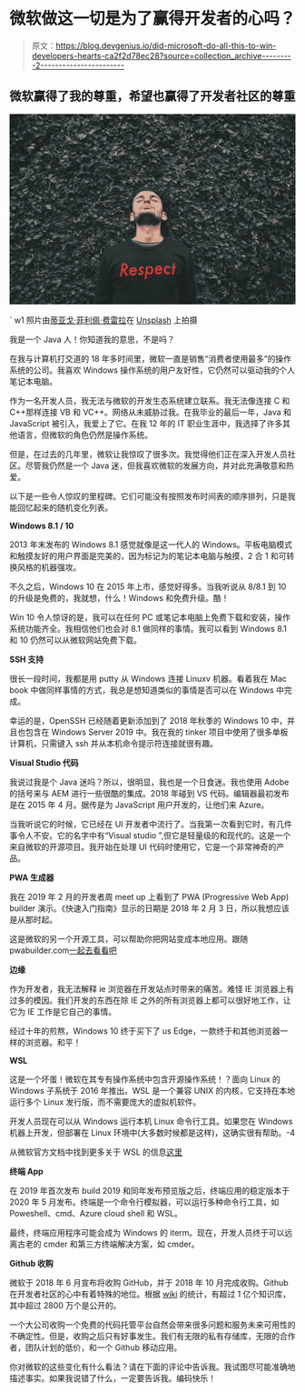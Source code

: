 # 微软做这一切是为了赢得开发者的心吗？

> 原文：<https://blog.devgenius.io/did-microsoft-do-all-this-to-win-developers-hearts-ca2f2d78ec28?source=collection_archive---------2----------------------->

## 微软赢得了我的尊重，希望也赢得了开发者社区的尊重

![](img/b77bbb584a3c4f37e0e68e6b79b4c18e.png)

` w1 照片由[蒂亚戈·菲利佩·费雷拉](https://unsplash.com/@felippetiago?utm_source=medium&utm_medium=referral)在 [Unsplash](https://unsplash.com?utm_source=medium&utm_medium=referral) 上拍摄

我是一个 Java 人！你知道我的意思，不是吗？

在我与计算机打交道的 18 年多时间里，微软一直是销售“消费者使用最多”的操作系统的公司。我喜欢 Windows 操作系统的用户友好性，它仍然可以驱动我的个人笔记本电脑。

作为一名开发人员，我无法与微软的开发生态系统建立联系。我无法像连接 C 和 C++那样连接 VB 和 VC++。网络从未威胁过我。在我毕业的最后一年，Java 和 JavaScript 被引入，我爱上了它。在我 12 年的 IT 职业生涯中，我选择了许多其他语言，但微软的角色仍然是操作系统。

但是，在过去的几年里，微软让我惊叹了很多次。我觉得他们正在深入开发人员社区。尽管我仍然是一个 Java 迷，但我喜欢微软的发展方向，并对此充满敬意和热爱。

以下是一些令人惊叹的里程碑。它们可能没有按照发布时间表的顺序排列，只是我能回忆起来的随机变化列表。

**Windows 8.1 / 10**

2013 年末发布的 Windows 8.1 感觉就像是这一代人的 Windows。平板电脑模式和触摸友好的用户界面是完美的，因为标记为的笔记本电脑与触摸，2 合 1 和可转换风格的机器强攻。

不久之后，Windows 10 在 2015 年上市，感觉好得多。当我听说从 8/8.1 到 10 的升级是免费的，我就想，什么！Windows 和免费升级。酷！

Win 10 令人惊讶的是，我可以在任何 PC 或笔记本电脑上免费下载和安装，操作系统功能齐全。我相信他们也会对 8.1 做同样的事情。我可以看到 Windows 8.1 和 10 仍然可以从微软网站免费下载。

**SSH 支持**

很长一段时间，我都是用 putty 从 Windows 连接 Linuxv 机器。看着我在 Mac book 中做同样事情的方式，我总是想知道类似的事情是否可以在 Windows 中完成。

幸运的是，OpenSSH 已经随着更新添加到了 2018 年秋季的 Windows 10 中，并且也包含在 Windows Server 2019 中。我在我的 tinker 项目中使用了很多单板计算机，只需键入 ssh 并从本机命令提示符连接就很有趣。

**Visual Studio 代码**

我说过我是个 Java 迷吗？所以，很明显，我也是一个日食迷。我也使用 Adobe 的括号来与 AEM 进行一些很酷的集成。2018 年碰到 VS 代码。编辑器最初发布是在 2015 年 4 月。据传是为 JavaScript 用户开发的，让他们来 Azure。

当我听说它的时候，它已经在 UI 开发者中流行了。当我第一次看到它时，有几件事令人不安。它的名字中有“Visual studio ”,但它是轻量级的和现代的。这是一个来自微软的开源项目。我开始在处理 UI 代码时使用它，它是一个非常神奇的产品。

**PWA 生成器**

我在 2019 年 2 月的开发者周 meet up 上看到了 PWA (Progressive Web App) builder 演示。《快速入门指南》显示的日期是 2018 年 2 月 3 日，所以我想应该是从那时起。

这是微软的另一个开源工具，可以帮助你把网站变成本地应用。跟随 pwabuilder.com[一起去看看吧](https://www.pwabuilder.com/)

**边缘**

作为开发者，我无法解释 ie 浏览器在开发站点时带来的痛苦。难怪 IE 浏览器上有过多的模因。我们开发的东西在除 IE 之外的所有浏览器上都可以很好地工作，让它为 IE 工作是它自己的事情。

经过十年的煎熬，Windows 10 终于买下了 us Edge，一款终于和其他浏览器一样的浏览器。和平！

**WSL**

这是一个坏蛋！微软在其专有操作系统中包含开源操作系统！？面向 Linux 的 Windows 子系统于 2016 年推出。WSL 是一个兼容 UNIX 的内核，它支持在本地运行多个 Linux 发行版，而不需要庞大的虚拟机软件。

开发人员现在可以从 Windows 运行本机 Linux 命令行工具。如果您在 Windows 机器上开发，但部署在 Linux 环境中(大多数时候都是这样)，这确实很有帮助。-4

从微软官方文档中找到更多关于 WSL 的信息[这里](https://docs.microsoft.com/en-us/windows/wsl/about)

**终端 App**

在 2019 年首次发布 build 2019 和同年发布预览版之后，终端应用的稳定版本于 2020 年 5 月发布。终端是一个命令行模拟器，可以运行多种命令行工具，如 Poweshell、cmd、Azure cloud shell 和 WSL。

最终，终端应用程序可能会成为 Windows 的 iterm。现在，开发人员终于可以远离古老的 cmder 和第三方终端解决方案，如 cmder。

**Github 收购**

微软于 2018 年 6 月宣布将收购 GitHub，并于 2018 年 10 月完成收购。Github 在开发者社区的心中有着特殊的地位。根据 [wiki](https://en.wikipedia.org/wiki/GitHub#:~:text=As%20of%20January%202020%2C%20GitHub,source%20code%20in%20the%20world.) 的统计，有超过 1 亿个知识库，其中超过 2800 万个是公开的。

一个大公司收购一个免费的代码托管平台自然会带来很多问题和服务未来可用性的不确定性。但是，收购之后只有好事发生。我们有无限的私有存储库，无限的合作者，团队计划的低价，和一个 Github 移动应用。

你对微软的这些变化有什么看法？请在下面的评论中告诉我。我试图尽可能准确地描述事实。如果我说错了什么，一定要告诉我。编码快乐！